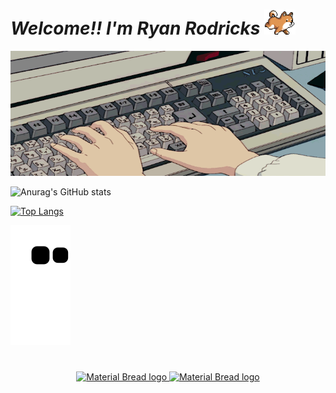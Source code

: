<link rel="stylesheet" type="text/css" href="https://github.com/ryan10projects/ryan10projects/blob/main/styles.css">

# ***Welcome!! I'm Ryan Rodricks*** <img src="https://github.com/ryan10projects/ryan10projects/blob/main/shiba.gif" width="50"/>


<img src="./animated.gif" alt="My Project GIF" width="700" height="200">

![Anurag's GitHub stats](https://github-readme-stats.vercel.app/api?username=ryan10projects&show_icons=true&theme=dark)

[![Top Langs](https://github-readme-stats.vercel.app/api/top-langs/?username=ryan10projects&show_icons=true&theme=dark&exclude_repo=https://github.com/ryan10projects/Ecommerce_PWA_Integration&layout=compact&hide=javascript,html,php,css)](https://github.com/anuraghazra/github-readme-stats)

![snake_gif](https://github.com/ryan10projects/ryan10projects/blob/output/github-contribution-grid-snake.svg)

<!---
ryan10projects/ryan10projects is a ✨ special ✨ repository because its `README.md` (this file) appears on your GitHub profile.
You can click the Preview link to take a look at your changes.
--->
<h1 align="center"></h1>
<p align="center">
    <a href="mailto:rodricksryan10@gmail.com">
    <img width="75" height="25" href="mailto:rodricksryan10@gmail.com" src="https://img.shields.io/badge/Gmail-D14836?style=for-the-badge&logo=gmail&logoColor=white" alt="Material Bread logo"> </a>
       <a href="https://in.linkedin.com/in/ryan-rodricks-54b0741a0">
   <img width="75" height="25" href="https://in.linkedin.com/in/ryan-rodricks-54b0741a0" src="https://img.shields.io/badge/linkedin-%230077B5.svg?style=for-the-badge&logo=linkedin&logoColor=white" alt="Material Bread logo"></a>
</p>

